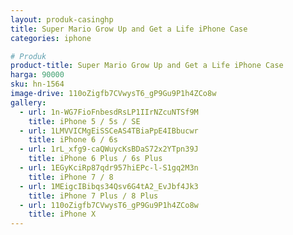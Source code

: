 ```yaml
---
layout: produk-casinghp
title: Super Mario Grow Up and Get a Life iPhone Case
categories: iphone

# Produk
product-title: Super Mario Grow Up and Get a Life iPhone Case
harga: 90000
sku: hn-1564
image-drive: 110oZigfb7CVwysT6_gP9Gu9P1h4ZCo8w
gallery:
  - url: 1n-WG7FioFnbesdRsLP1IIrNZcuNTSf9M
    title: iPhone 5 / 5s / SE
  - url: 1LMVVICMgEiSSCeAS4TBiaPpE4IBbucwr
    title: iPhone 6 / 6s
  - url: 1rL_xfg9-caQWuycKsBDaS72x2YTpn39J
    title: iPhone 6 Plus / 6s Plus
  - url: 1EGyKciRp87qdr957hiEPc-l-S1gq2M3n
    title: iPhone 7 / 8
  - url: 1MEigcIBibqs34Qsv6G4tA2_EvJbf4Jk3
    title: iPhone 7 Plus / 8 Plus
  - url: 110oZigfb7CVwysT6_gP9Gu9P1h4ZCo8w
    title: iPhone X
---
```

